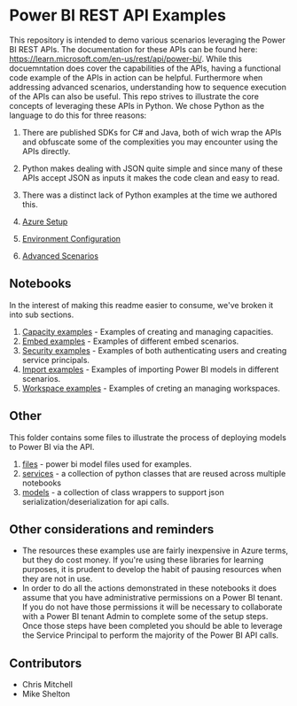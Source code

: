 # Power BI REST API Examples
This repository is intended to demo various scenarios leveraging the Power BI REST APIs.  The documentation for these APIs can be found here:  https://learn.microsoft.com/en-us/rest/api/power-bi/.  While this docuemntation does cover the capabilities of the APIs, having a functional code example of the APIs in action can be helpful.  Furthermore when addressing advanced scenarios, understanding how to sequence execution of the APIs can also be useful.  This repo strives to illustrate the core concepts of leveraging these APIs in Python.  We chose Python as the language to do this for three reasons:
1. There are published SDKs for C# and Java, both of wich wrap the APIs and obfuscate some of the complexities you may encounter using the APIs directly.
1. Python makes dealing with JSON quite simple and since many of these APIs accept JSON as inputs it makes the code clean and easy to read.
1. There was a distinct lack of Python examples at the time we authored this.

1. [Azure Setup](setup.md)
1. [Environment Configuration](environment.md)
1. [Advanced Scenarios](advanced.md)

## Notebooks
In the interest of making this readme easier to consume, we've broken it into sub sections.
1. [Capacity examples](/capacity/capacity.md) - Examples of creating and managing capacities.
1. [Embed examples](/embed/embed.md) - Examples of different embed scenarios.
1. [Security examples](/security/security.md) - Examples of both authenticating users and creating service principals.
1. [Import examples](/import/import.md) - Examples of importing Power BI models in different scenarios.
1. [Workspace examples](/workspace/workspace.md) - Examples of creting an managing workspaces.

## Other
This folder contains some files to illustrate the process of deploying models to Power BI via the API.
1. [files](/files/files.md) - power bi model files used for examples.
1. [services](/services/services.md) - a collection of python classes that are reused across multiple notebooks
1. [models](/models/models.md) - a collection of class wrappers to support json serialization/deserialization for api calls.


## Other considerations and reminders
* The resources these examples use are fairly inexpensive in Azure terms, but they do cost money.  If you're using these libraries for learning purposes, it is prudent to develop the habit of pausing resources when they are not in use.
* In order to do all the actions demonstrated in these notebooks it does assume that you have administrative permissions on a Power BI tenant.  If you do not have those permissions it will be necessary to collaborate with a Power BI tenant Admin to complete some of the setup steps.  Once those steps have been completed you should be able to leverage the Service Principal to perform the majority of the Power BI API calls.

## Contributors
- Chris Mitchell
- Mike Shelton